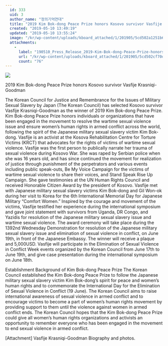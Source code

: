 ```yaml
---
  id: 333
  uid: 3
  author_name: "정의기억연대"
  title: "2019 Kim Bok-dong Peace Prize honors Kosovo survivor Vasfije Krasniqi-Goodman"
  created: "2019-05-10 13:49:19"
  updated: "2019-05-10 13:55:24"
  image: "/kr/wp-content/uploads/kboard_attached/1/201905/5cd502a1251b67771937.jpg"
  attachments: 
    - 
      label: "190510_Press_Release_2019-Kim-Bok-dong-Peace-Prize-honors-Kosovo-survivor-Vasfije-Krasniqi-Goodman.docx"
      url: "/kr/wp-content/uploads/kboard_attached/1/201905/5cd502cf70de48187055.docx"
      count: "76"
---
```

![](/kr/wp-content/uploads/kboard_attached/1/201905/5cd502a1251b67771937.jpg)

2019 Kim Bok-dong Peace Prize honors Kosovo survivor Vasfije Krasniqi-Goodman

The Korean Council for Justice and Remembrance for the Issues of Military Sexual Slavery by Japan (The Korean Council) has selected Kosovo survivor Vasfije Krasniqi-Goodman as the winner of 2019 Kim Bok-dong Peace Prize. Kim Bok-dong Peace Prize honors individuals or organizations that have been engaged in the movement to resolve the wartime sexual violence issue and ensure women’s human rights in armed conflict across the world, following the spirit of the Japanese military sexual slavery victim Kim Bok-dong.
Vasfije is an activist at the Kosova Rehabilitation Centre for Torture Victims (KRCT) that advocates for the rights of victims of wartime sexual violence. Vasfije was the first person to publically narrate her trauma of sexual violence during Kosovo War. She was raped by Serbian police when she was 16 years old, and has since continued the movement for realization of justice through punishment of the perpetrators and various events including public speak-outs, Be My Voice Campaign for the victims of wartime sexual violence to share their voices, and Stand Speak Rise Up Campaign. She gave testimonies at the UN Human Rights Council and received Honorable Citizen Award by the president of Kosovo.
Vasfije met with Japanese military sexual slavery victims Kim Bok-dong and Gil Won-ok during her visit to Korea for the 6th International Memorial Day for Japanese Military “Comfort Women.” Inspired by the courage and movement of the victims, Vasfije testified her experience during the international symposium and gave joint statement with survivors from Uganda, DR Congo, and Yazidis for resolution of the Japanese military sexual slavery issue and wartime sexual violence. 
 The award ceremony will take place during the 1392nd Wednesday Demonstration for resolution of the Japanese military sexual slavery issue and elimination of sexual violence in conflict, on June 19th, in front of the Japanese Embassy. The winner will receive a plaque and 5,000USD. Vasfije will participate in the Elimination of Sexual Violence in Conflict Week events organized by the Korean Council from June 17th to June 19th, and give case presentation during the international symposium on June 18th.

Establishment Background of Kim Bok-dong Peace Prize
The Korean Council established the Kim Bok-dong Peace Prize to follow the Japanese military sexual slavery victim Kim Bok-dong’s spirit for peace and women’s human rights and to commemorate the International Day for the Elimination of Sexual Violence in Conflict (19 June). The Korean Council aims to raise international awareness of sexual violence in armed conflict and to encourage victims to become a part of women’s human rights movement by providing support to them until the violence against women in armed conflict ends. The Korean Council hopes that the Kim Bok-dong Peace Prize could give all women’s human rights organizations and activists an opportunity to remember everyone who has been engaged in the movement to end sexual violence in armed conflict. 

\[Attachment\] Vasfije Krasniqi-Goodman Biography and photos.
